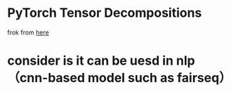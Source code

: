 # PyTorch Tensor Decompositions
frok from [here](https://github.com/jacobgil/pytorch-tensor-decompositions)

# consider is it can be uesd in nlp （cnn-based model such as fairseq）
